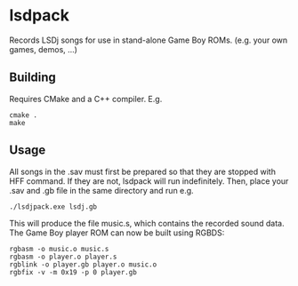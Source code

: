 # lsdpack

Records LSDj songs for use in stand-alone Game Boy ROMs. (e.g. your own games, demos, ...)

## Building

Requires CMake and a C++ compiler. E.g.

    cmake .
    make

## Usage

All songs in the .sav must first be prepared so that they are stopped with HFF command. If they are not, lsdpack will run indefinitely. Then, place your .sav and .gb file in the same directory and run e.g.

    ./lsdjpack.exe lsdj.gb

This will produce the file music.s, which contains the recorded sound data. The Game Boy player ROM can now be built using RGBDS:

    rgbasm -o music.o music.s
    rgbasm -o player.o player.s
    rgblink -o player.gb player.o music.o
    rgbfix -v -m 0x19 -p 0 player.gb
